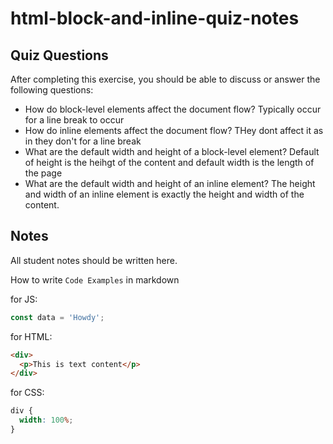 # html-block-and-inline-quiz-notes

## Quiz Questions

After completing this exercise, you should be able to discuss or answer the following questions:

- How do block-level elements affect the document flow?
  Typically occur for a line break to occur
- How do inline elements affect the document flow?
  THey dont affect it as in they don't for a line break
- What are the default width and height of a block-level element?
  Default of height is the heihgt of the content and default width is the length of the page
- What are the default width and height of an inline element?
  The height and width of an inline element is exactly the height and width of the content.

## Notes

All student notes should be written here.

How to write `Code Examples` in markdown

for JS:

```javascript
const data = 'Howdy';
```

for HTML:

```html
<div>
  <p>This is text content</p>
</div>
```

for CSS:

```css
div {
  width: 100%;
}
```
